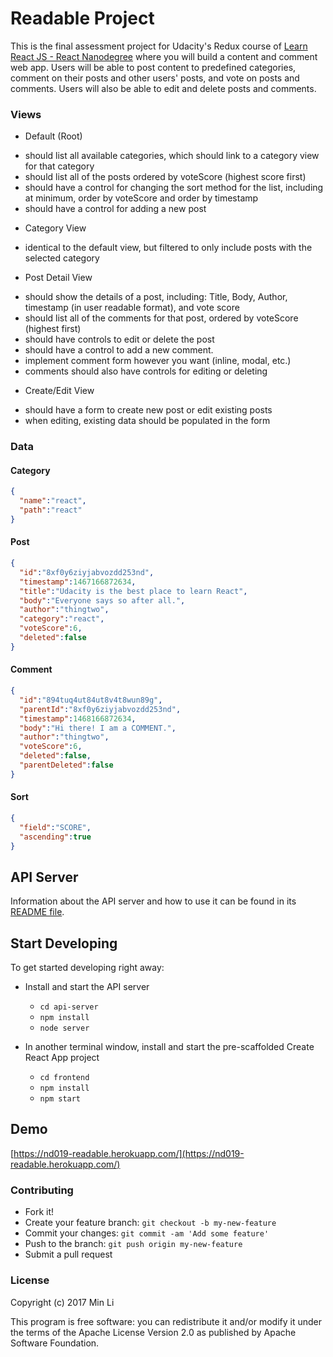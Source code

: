 # Readable Project

This is the final assessment project for Udacity's Redux course of [Learn React JS - React Nanodegree](https://www.udacity.com/course/react-nanodegree--nd019) where you will build a content and comment web app. Users will be able to post content to predefined categories, comment on their posts and other users' posts, and vote on posts and comments. Users will also be able to edit and delete posts and comments.

### Views
* Default (Root)
- should list all available categories, which should link to a category view for that category
- should list all of the posts ordered by voteScore (highest score first)
- should have a control for changing the sort method for the list, including at minimum, order by voteScore and order by timestamp
- should have a control for adding a new post

* Category View
- identical to the default view, but filtered to only include posts with the selected category

* Post Detail View
- should show the details of a post, including: Title, Body, Author, timestamp (in user readable format), and vote score
- should list all of the comments for that post, ordered by voteScore (highest first)
- should have controls to edit or delete the post
- should have a control to add a new comment.
- implement comment form however you want (inline, modal, etc.)
- comments should also have controls for editing or deleting

* Create/Edit View
- should have a form to create new post or edit existing posts
- when editing, existing data should be populated in the form

### Data

#### Category
```json
{
  "name":"react",
  "path":"react"
}
```

#### Post
```json
{
  "id":"8xf0y6ziyjabvozdd253nd",
  "timestamp":1467166872634,
  "title":"Udacity is the best place to learn React",
  "body":"Everyone says so after all.",
  "author":"thingtwo",
  "category":"react",
  "voteScore":6,
  "deleted":false
}
```

#### Comment
```json
{
  "id":"894tuq4ut84ut8v4t8wun89g",
  "parentId":"8xf0y6ziyjabvozdd253nd",
  "timestamp":1468166872634,
  "body":"Hi there! I am a COMMENT.",
  "author":"thingtwo",
  "voteScore":6,
  "deleted":false,
  "parentDeleted":false
}
```

#### Sort
```json
{
  "field":"SCORE",
  "ascending":true
}
```

## API Server

Information about the API server and how to use it can be found in its [README file](api-server/README.md).

## Start Developing

To get started developing right away:

* Install and start the API server
    - `cd api-server`
    - `npm install`
    - `node server`

* In another terminal window, install and start the pre-scaffolded Create React App project
    - `cd frontend`
    - `npm install`
    - `npm start`

## Demo
[https://nd019-readable.herokuapp.com/](https://nd019-readable.herokuapp.com/)

### Contributing

* Fork it!
* Create your feature branch: `git checkout -b my-new-feature`
* Commit your changes: `git commit -am 'Add some feature'`
* Push to the branch: `git push origin my-new-feature`
* Submit a pull request


### License

Copyright (c) 2017 Min Li

This program is free software: you can redistribute it and/or modify it under the terms of the Apache License Version 2.0 as published by Apache Software Foundation.
